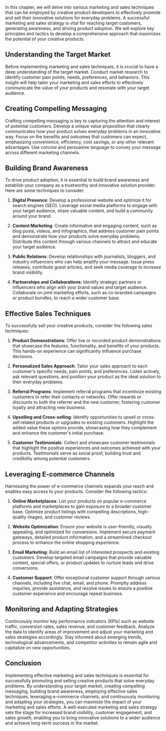 
In this chapter, we will delve into various marketing and sales techniques that can be employed by creative product developers to effectively promote and sell their innovative solutions for everyday problems. A successful marketing and sales strategy is vital for reaching target customers, generating awareness, and driving product adoption. We will explore key principles and tactics to develop a comprehensive approach that maximizes the potential of your creative products.

## Understanding the Target Market

Before implementing marketing and sales techniques, it is crucial to have a deep understanding of the target market. Conduct market research to identify customer pain points, needs, preferences, and behaviors. This insight will help tailor your marketing and sales efforts to effectively communicate the value of your products and resonate with your target audience.

## Creating Compelling Messaging

Crafting compelling messaging is key to capturing the attention and interest of potential customers. Develop a unique value proposition that clearly communicates how your product solves everyday problems in an innovative way. Focus on the benefits and outcomes that customers can expect, emphasizing convenience, efficiency, cost savings, or any other relevant advantages. Use concise and persuasive language to convey your message across different marketing channels.

## Building Brand Awareness

To drive product adoption, it is essential to build brand awareness and establish your company as a trustworthy and innovative solution provider. Here are some techniques to consider:

1. **Digital Presence**: Develop a professional website and optimize it for search engines (SEO). Leverage social media platforms to engage with your target audience, share valuable content, and build a community around your brand.
    
2. **Content Marketing**: Create informative and engaging content, such as blog posts, videos, and infographics, that address customer pain points and demonstrate how your products solve everyday problems. Distribute this content through various channels to attract and educate your target audience.
    
3. **Public Relations**: Develop relationships with journalists, bloggers, and industry influencers who can help amplify your message. Issue press releases, contribute guest articles, and seek media coverage to increase brand visibility.
    
4. **Partnerships and Collaborations**: Identify strategic partners or influencers who align with your brand values and target audience. Collaborate on joint marketing efforts, such as co-branded campaigns or product bundles, to reach a wider customer base.
    

## Effective Sales Techniques

To successfully sell your creative products, consider the following sales techniques:

1. **Product Demonstrations**: Offer live or recorded product demonstrations that showcase the features, functionality, and benefits of your products. This hands-on experience can significantly influence purchase decisions.
    
2. **Personalized Sales Approach**: Tailor your sales approach to each customer's specific needs, pain points, and preferences. Listen actively, ask relevant questions, and position your product as the ideal solution to their everyday problems.
    
3. **Referral Programs**: Implement referral programs that incentivize existing customers to refer their contacts or networks. Offer rewards or discounts to both the referrer and the new customer, fostering customer loyalty and attracting new business.
    
4. **Upselling and Cross-selling**: Identify opportunities to upsell or cross-sell related products or upgrades to existing customers. Highlight the added value these options provide, showcasing how they complement and enhance the customer's initial purchase.
    
5. **Customer Testimonials**: Collect and showcase customer testimonials that highlight the positive experiences and outcomes achieved with your products. Testimonials serve as social proof, building trust and credibility among potential customers.
    

## Leveraging E-commerce Channels

Harnessing the power of e-commerce channels expands your reach and enables easy access to your products. Consider the following tactics:

1. **Online Marketplaces**: List your products on popular e-commerce platforms and marketplaces to gain exposure to a broader customer base. Optimize product listings with compelling descriptions, high-quality images, and customer reviews.
    
2. **Website Optimization**: Ensure your website is user-friendly, visually appealing, and optimized for conversions. Implement secure payment gateways, detailed product information, and a streamlined checkout process to enhance the online shopping experience.
    
3. **Email Marketing**: Build an email list of interested prospects and existing customers. Develop targeted email campaigns that provide valuable content, special offers, or product updates to nurture leads and drive conversions.
    
4. **Customer Support**: Offer exceptional customer support through various channels, including live chat, email, and phone. Promptly address inquiries, provide assistance, and resolve issues to ensure a positive customer experience and encourage repeat business.
    

## Monitoring and Adapting Strategies

Continuously monitor key performance indicators (KPIs) such as website traffic, conversion rates, sales revenue, and customer feedback. Analyze the data to identify areas of improvement and adjust your marketing and sales strategies accordingly. Stay informed about emerging trends, technological advancements, and competitor activities to remain agile and capitalize on new opportunities.

## Conclusion

Implementing effective marketing and sales techniques is essential for successfully promoting and selling creative products that solve everyday problems. By understanding your target market, creating compelling messaging, building brand awareness, employing effective sales techniques, leveraging e-commerce channels, and continuously monitoring and adapting your strategies, you can maximize the impact of your marketing and sales efforts. A well-executed marketing and sales strategy sets the stage for increased brand visibility, customer engagement, and sales growth, enabling you to bring innovative solutions to a wider audience and achieve long-term success in the market.
